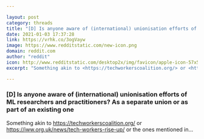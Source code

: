 ```yaml
---

layout: post
category: threads
title: "[D] Is anyone aware of (international) unionisation efforts of ML researchers and practitioners? As a separate union or as part of an existing one"
date: 2021-01-03 17:37:28
link: https://vrhk.co/3ogVayw
image: https://www.redditstatic.com/new-icon.png
domain: reddit.com
author: "reddit"
icon: http://www.redditstatic.com/desktop2x/img/favicon/apple-icon-57x57.png
excerpt: "Something akin to <https://techworkerscoalition.org/> or <https://iww.org.uk/news/tech-workers-rise-up/> or the ones mentioned in..."

---
```


### [D] Is anyone aware of (international) unionisation efforts of ML researchers and practitioners? As a separate union or as part of an existing one

Something akin to <https://techworkerscoalition.org/> or <https://iww.org.uk/news/tech-workers-rise-up/> or the ones mentioned in...